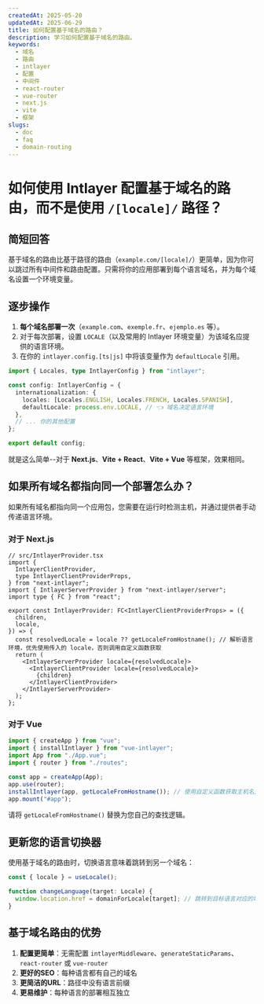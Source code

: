 ```yaml
---
createdAt: 2025-05-20
updatedAt: 2025-06-29
title: 如何配置基于域名的路由？
description: 学习如何配置基于域名的路由。
keywords:
  - 域名
  - 路由
  - intlayer
  - 配置
  - 中间件
  - react-router
  - vue-router
  - next.js
  - vite
  - 框架
slugs:
  - doc
  - faq
  - domain-routing
---
```


# 如何使用 Intlayer 配置基于**域名的路由**，而不是使用 `/[locale]/` 路径？

## 简短回答

基于域名的路由比基于路径的路由（`example.com/[locale]/`）更简单，因为你可以跳过所有中间件和路由配置。只需将你的应用部署到每个语言域名，并为每个域名设置一个环境变量。

## 逐步操作

1. **每个域名部署一次**（`example.com`、`exemple.fr`、`ejemplo.es` 等）。
2. 对于每次部署，设置 `LOCALE`（以及常用的 Intlayer 环境变量）为该域名应提供的语言环境。
3. 在你的 `intlayer.config.[ts|js]` 中将该变量作为 `defaultLocale` 引用。

```ts
import { Locales, type IntlayerConfig } from "intlayer";

const config: IntlayerConfig = {
  internationalization: {
    locales: [Locales.ENGLISH, Locales.FRENCH, Locales.SPANISH],
    defaultLocale: process.env.LOCALE, // 👈 域名决定语言环境
  },
  // ... 你的其他配置
};

export default config;
```

就是这么简单--对于 **Next.js**、**Vite + React**、**Vite + Vue** 等框架，效果相同。

## 如果所有域名都指向**同一个**部署怎么办？

如果所有域名都指向同一个应用包，您需要在运行时检测主机，并通过提供者手动传递语言环境。

### 对于 Next.js

```tsx
// src/IntlayerProvider.tsx
import {
  IntlayerClientProvider,
  type IntlayerClientProviderProps,
} from "next-intlayer";
import { IntlayerServerProvider } from "next-intlayer/server";
import type { FC } from "react";

export const IntlayerProvider: FC<IntlayerClientProviderProps> = ({
  children,
  locale,
}) => {
  const resolvedLocale = locale ?? getLocaleFromHostname(); // 解析语言环境，优先使用传入的 locale，否则调用自定义函数获取
  return (
    <IntlayerServerProvider locale={resolvedLocale}>
      <IntlayerClientProvider locale={resolvedLocale}>
        {children}
      </IntlayerClientProvider>
    </IntlayerServerProvider>
  );
};
```

### 对于 Vue

```ts
import { createApp } from "vue";
import { installIntlayer } from "vue-intlayer";
import App from "./App.vue";
import { router } from "./routes";

const app = createApp(App);
app.use(router);
installIntlayer(app, getLocaleFromHostname()); // 使用自定义函数获取主机名对应的语言环境
app.mount("#app");
```

请将 `getLocaleFromHostname()` 替换为您自己的查找逻辑。

## 更新您的语言切换器

使用基于域名的路由时，切换语言意味着跳转到另一个域名：

```ts
const { locale } = useLocale();

function changeLanguage(target: Locale) {
  window.location.href = domainForLocale[target]; // 跳转到目标语言对应的域名
}
```

## 基于域名路由的优势

1. **配置更简单**：无需配置 `intlayerMiddleware`、`generateStaticParams`、`react-router` 或 `vue-router`
2. **更好的SEO**：每种语言都有自己的域名
3. **更简洁的URL**：路径中没有语言前缀
4. **更易维护**：每种语言的部署相互独立
